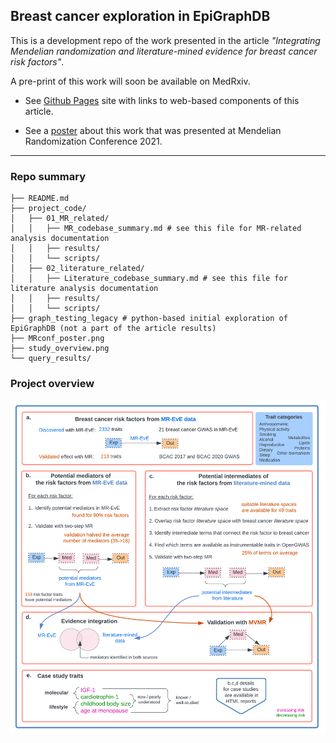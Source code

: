 ## Breast cancer exploration in EpiGraphDB

This is a development repo of the work presented in the article _"Integrating Mendelian randomization and literature-mined evidence for breast cancer risk factors"_.


A pre-print of this work will soon be available on MedRxiv. 

* See [Github Pages](https://mvab.github.io/epigraphdb-breast-cancer/) site with links to web-based components of this article.

* See a [poster](https://github.com/mvab/epigraphdb-breast-cancer/wiki/MR-conference-2021-poster) about this work that was presented at Mendelian Randomization Conference 2021. 


---

### Repo summary

```
├── README.md
├── project_code/
│   ├── 01_MR_related/
│   │   ├── MR_codebase_summary.md # see this file for MR-related analysis documentation
│   │   ├── results/
│   │   └── scripts/
│   ├── 02_literature_related/
│   │   ├── Literature_codebase_summary.md # see this file for literature analysis documentation
│   │   ├── results/
│   │   └── scripts/
├── graph_testing_legacy # python-based initial exploration of EpiGraphDB (not a part of the article results)
├── MRconf_poster.png
├── study_overview.png
└── query_results/

```

### Project overview 
![](study_overview.png)
